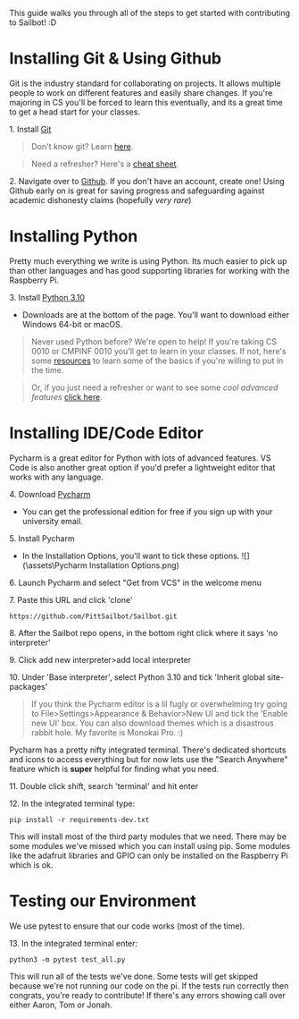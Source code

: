 This guide walks you through all of the steps to get started with contributing to Sailbot! :D

# Installing Git & Using Github
Git is the industry standard for collaborating on projects. It allows multiple people to work on different features and easily share changes. If you're majoring in CS you'll be forced to learn this eventually, and its a great time to get a head start for your classes.

1\. Install [Git](https://git-scm.com/downloads)

> Don't know git? Learn [here](https://medium.com/free-code-camp/learn-the-basics-of-git-in-under-10-minutes-da548267cc91). 

> Need a refresher? Here's a [cheat sheet](https://education.github.com/git-cheat-sheet-education.pdf). 

2\. Navigate over to [Github](https://github.com/PittSailbot/Sailbot). If you don't have an account, create one! Using Github early on is great for saving progress and safeguarding against academic dishonesty claims (hopefully *very rare*)

# Installing Python
Pretty much everything we write is using Python. Its much easier to pick up than other languages and has good supporting libraries for working with the Raspberry Pi.

3\. Install [Python 3.10](https://www.python.org/downloads/release/python-31011/)

- Downloads are at the bottom of the page. You'll want to download either Windows 64-bit or macOS.


> Never used Python before? We're open to help! If you're taking CS 0010 or CMPINF 0010 you'll get to learn in your classes. If not, here's some [resources](https://automatetheboringstuff.com/) to learn some of the basics if you're willing to put in the time.

> Or, if you just need a refresher or want to see some *cool advanced features* [click here](https://gto76.github.io/python-cheatsheet/).

# Installing IDE/Code Editor
Pycharm is a great editor for Python with lots of advanced features. VS Code is also another great option if you'd prefer a lightweight editor that works with any language.

4\. Download [Pycharm](https://www.jetbrains.com/pycharm/download/#section=windows)

- You can get the professional edition for free if you sign up with your university email.

5\. Install Pycharm

- In the Installation Options, you'll want to tick these options.
	![](\assets\Pycharm Installation Options.png)

6\. Launch Pycharm and select "Get from VCS" in the welcome menu

7\. Paste this URL and click 'clone'
```console
https://github.com/PittSailbot/Sailbot.git
```
8\. After the Sailbot repo opens, in the bottom right click where it says 'no interpreter'

9\. Click add new interpreter>add local interpreter

10\. Under 'Base interpreter', select Python 3.10 and tick 'Inherit global site-packages'

> If you think the Pycharm editor is a lil fugly or overwhelming try going to File>Settings>Appearance & Behavior>New UI and tick the 'Enable new UI' box. You can also download themes which is a disastrous rabbit hole. My favorite is Monokai Pro. :)

Pycharm has a pretty nifty integrated terminal. There's dedicated shortcuts and icons to access everything but for now lets use the "Search Anywhere" feature which is **super** helpful for finding what you need.

11\. Double click shift, search 'terminal' and hit enter

12\. In the integrated terminal type:
```console
pip install -r requirements-dev.txt
```

This will install most of the third party modules that we need. There may be some modules we've missed which you can install using pip. Some modules like the adafruit libraries and GPIO can only be installed on the Raspberry Pi which is ok.

# Testing our Environment

We use pytest to ensure that our code works (most of the time). 

13\. In the integrated terminal enter:
```console
python3 -m pytest test_all.py
```
This will run all of the tests we've done. Some tests will get skipped because we're not running our code on the pi. If the tests run correctly then congrats, you're ready to contribute! If there's any errors showing call over either Aaron, Tom or Jonah.
